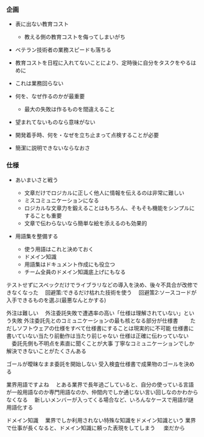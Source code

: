 ### 企画

- 表に出ない教育コスト
  - 教える側の教育コストを侮ってしまいがち
- ベテラン技術者の業務スピードも落ちる
- 教育コストを日程に入れてないことにより、定時後に自分をタスクをやるはめに
- これは業務回らない

- 何を、なぜ作るのかが最重要
  - 最大の失敗は作るものを間違えること
- 望まれてないものなら意味がない
- 開発着手時、何を・なぜを立ち止まって点検することが必要
- 簡潔に説明できないならなおさ

### 仕様

- あいまいさと戦う
  - 文章だけでロジカルに正しく他人に情報を伝えるのは非常に難しい
  - ミスコミュニケーションになる
  - ロジカルな文章力を鍛えることはもちろん、そもそも機能をシンプルにすることも重要
  - 文章で伝わらないなら簡単な絵を添えるのも効果的

- 用語集を整備する
  - 使う用語はこれと決めておく
  - ドメイン知識
  - 用語集はドキュメント作成にも役立つ
  - チーム全員のドメイン知識底上げにもなる

テストせずにスペックだけでライブラリなどの導入を決め、後々不具合が改修できなくなった
　回避策:できるだけ枯れた技術を使う
　回避策2:ソースコードが入手できるものを選ぶ(最悪なんとかする)

外注は難しい
　外注委託失敗で遭遇率の高い「仕様は理解されていない」という失敗
 外注委託先とのコミュニケーションの最も核となる部分が仕様書
 　　ただしソフトウェアの仕様をすべて仕様書にすることは現実的に不可能
  仕様書に書いていない当たり前動作は当たり前じゃない
  仕様は正確に伝わっていない
  　委託先側も不明点を素直に聞くことが大事
   丁寧なコミュニケーションでしか解決できないことがたくさんある

ゴールが曖昧なまま委託を開始しない
受入検査仕様書で成果物のゴールを決める


業界用語ですよね
　とある業界で長年過ごしていると、自分の使っている言語が一般用語なのか専門用語なのか、仲間内でしか通じない言い回しなのかわからなくなる
　新しいメンバーが入ってくる場合など、いろんなケースで用語が謎用語化する

ドメイン知識
　業界でしか利用されない特殊な知識をドメイン知識という
 業界で仕事が長くなると、ドメイン知識に頼った表現をしてしまう
　 楽だから


 
